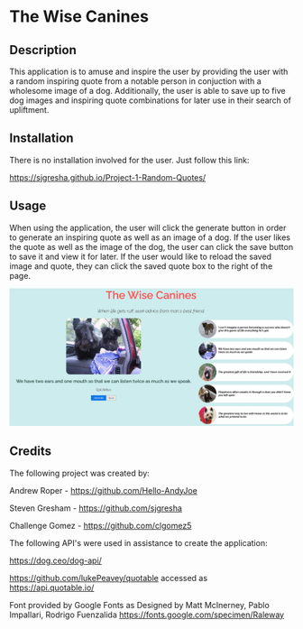 # The Wise Canines

## Description

This application is to amuse and inspire the user by providing the user with a random inspiring quote from a notable person in conjuction with a wholesome image of a dog.
Additionally, the user is able to save up to five dog images and inspiring quote combinations for later use in their search of upliftment.

## Installation

There is no installation involved for the user. Just follow this link:

https://sjgresha.github.io/Project-1-Random-Quotes/

## Usage

When using the application, the user will click the generate button in order to generate an inspiring quote as well as an image of a dog. If the user likes the quote as well as the image of the dog, the user can click the save button to save it and view it for later. If the user would like to reload the saved image and quote, they can click the saved quote box to the right of the page. 

![alt text](./assets/project-one-readme-image.png)

## Credits

The following project was created by:

Andrew Roper - https://github.com/Hello-AndyJoe

Steven Gresham - https://github.com/sjgresha

Challenge Gomez - https://github.com/clgomez5

The following API's were used in assistance to create the application:

https://dog.ceo/dog-api/

https://github.com/lukePeavey/quotable accessed as https://api.quotable.io/

Font provided by Google Fonts as Designed by Matt McInerney, Pablo Impallari, Rodrigo Fuenzalida https://fonts.google.com/specimen/Raleway